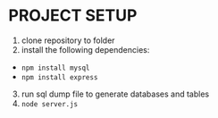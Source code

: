 # PROJECT SETUP

1. clone repository to folder
2. install the following dependencies:
  - `npm install mysql`
  - `npm install express`
3. run sql dump file to generate databases and tables
4. `node server.js`
